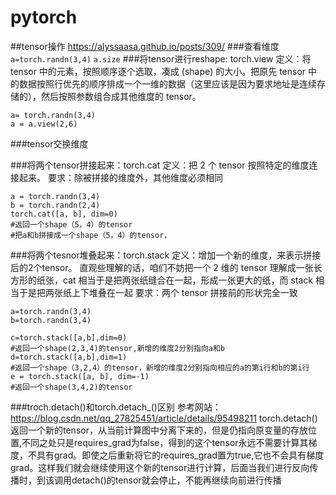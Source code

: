 <!--
 * @Author: LIU KANG
 * @Date: 2022-03-04 20:14:49
 * @LastEditors: LIU KANG
 * @LastEditTime: 2022-03-30 17:19:48
 * @FilePath: \PyTorchBase\torchBaseFunction.md
 * @Description: 
 * 
 * Copyright (c) 2022 by 用户/公司名, All Rights Reserved. 
-->
# pytorch
##tensor操作
https://alyssaasa.github.io/posts/309/
###查看维度
`a=torch.randn(3,4)`
`a.size`
###将tensor进行reshape: torch.view
定义：将 tensor 中的元素，按照顺序逐个选取，凑成 (shape) 的大小。把原先 tensor 中的数据按照行优先的顺序排成一个一维的数据（这里应该是因为要求地址是连续存储的），然后按照参数组合成其他维度的 tensor。
```
a= torch.randn(3,4)
a = a.view(2,6)
```
###tensor交换维度



###将两个tensor拼接起来：torch.cat
定义：把 2 个 tensor 按照特定的维度连接起来。
要求：除被拼接的维度外，其他维度必须相同
```
a = torch.randn(3,4)
b = torch.randn(2,4)
torch.cat([a, b], dim=0)
#返回一个shape（5，4）的tensor
#把a和b拼接成一个shape（5，4）的tensor，
```

###将两个tesnor堆叠起来：torch.stack
定义：增加一个新的维度，来表示拼接后的2个tensor。
直观些理解的话，咱们不妨把一个 2 维的 tensor 理解成一张长方形的纸张，cat 相当于是把两张纸缝合在一起，形成一张更大的纸，而 stack 相当于是把两张纸上下堆叠在一起
要求：两个 tensor 拼接前的形状完全一致
```
a=torch.randn(3,4)
b=torch.randn(3,4)

c=torch.stack([a,b],dim=0)
#返回一个shape(2,3,4)的tensor,新增的维度2分别指向a和b
d=torch.stack([a,b],dim=1)
#返回一个shape（3,2,4）的tensor，新增的维度2分别指向相应的a的第i行和b的第i行
e = torch.stack([a, b], dim=-1)
#返回一个shape(3,4,2)的tensor
```
###troch.detach()和torch.detach_()区别
参考网站：https://blog.csdn.net/qq_27825451/article/details/95498211
torch.detach()返回一个新的tensor，从当前计算图中分离下来的，但是仍指向原变量的存放位置,不同之处只是requires_grad为false，得到的这个tensor永远不需要计算其梯度，不具有grad。即使之后重新将它的requires_grad置为true,它也不会具有梯度grad。这样我们就会继续使用这个新的tensor进行计算，后面当我们进行反向传播时，到该调用detach()的tensor就会停止，不能再继续向前进行传播